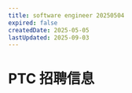 ```yaml
---
title: software engineer 20250504
expired: false
createdDate: 2025-05-05
lastUpdated: 2025-09-03
---
```


# PTC 招聘信息

<JobPostingTable job-posting-json-path="ptc/data/software-engineer-20250504" />